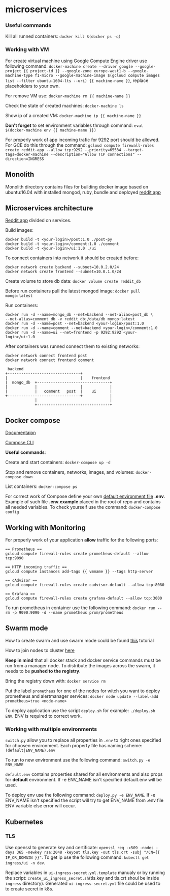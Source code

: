 # microservices

### Useful commands
Kill all runned containers:
`docker kill $(docker ps -q)`

### Working with VM
For create virtual machine using Google Compute Engine driver use following command:
`docker-machine create --driver google --google-project {{ project-id }} --google-zone europe-west1-b --google-machine-type f1-micro --google-machine-image $(gcloud compute images list --filter ubuntu-1604-lts --uri) {{ machine-name }}`, replace placeholders to your own.

For remove VM use:
`docker-machine rm {{ machine-name }}`

Check the state of created machines:
`docker-machine ls`

Show ip of a created VM:
`docker-machine ip {{ machine-name }}`

__Don't forget__ to set environment variables through command:
`eval $(docker-machine env {{ machine-name }})`

For properly work of app incoming trafic for 9292 port should be allowed. For GCE do this through the command:
`gcloud compute firewall-rules create reddit-app --allow tcp:9292 --priority=65534 --target-tags=docker-machine --description="Allow TCP connections" --direction=INGRESS`

## Monolith
Monolith directory contains files for building docker image based on ubuntu:16.04 with installed mongod, ruby, bundle and deployed [reddit app](https://github.com/Artemmkin/reddit)

## Microservices architecture
[Reddit app](https://github.com/Artemmkin/reddit/tree/microservices) divided on services.

Build images:
```
docker build -t <your-login>/post:1.0 ./post-py
docker build -t <your-login>/comment:1.0 ./comment
docker build -t <your-login>/ui:1.0 ./ui
```

To connect containers into network it should be created before:
```
docker network create backend --subnet=10.0.2.0/24
docker network create frontend --subnet=10.0.1.0/24
```

Create volume to store db data:
`docker volume create reddit_db`

Before run containers pull the latest mongod image:
`docker pull mongo:latest`

Run containers:
```
docker run -d --name=mongo_db --net=backend --net-alias=post_db \
--net-alias=comment_db -v reddit_db:/data/db mongo:latest
docker run -d --name=post --net=backend <your-login>/post:1.0
docker run -d --name=comment --net=backend <your-login>/comment:1.0
docker run -d --name=ui --net=frontend -p 9292:9292 <your-login>/ui:1.0
```

After containers was runned connect them to existing networks:
```
docker network connect frontend post
docker network connect frontend comment
``` 

```
 backend
+--------------------------------+
|                                |    frontend
|  mongo_db  +--------------------------------+
|            |                   |            |
|            |   comment   post  |    ui      |
+--------------------------------+            |
             |                                |
             +--------------------------------+
```

## Docker compose
[Documentaion](https://docs.docker.com/compose/overview/)

[Compose CLI](https://docs.docker.com/compose/reference/overview/#command-options-overview-and-help)

__Useful commands__:

Create and start containers: `docker-compose up -d`

Stop and remove containers, networks, images, and volumes: `docker-compose down`

List containers: `docker-compose ps`

For correct work of Compose define your own [default environment file](https://docs.docker.com/compose/env-file/) **.env**.
Example of such file **.env.example** placed in the root of repo and contains all needed variables.
To check yourself use the command: `docker-compose config`

## Working with Monitoring

For properly work of your application __allow__ traffic for the following ports:

```
== Prometheus ==
gcloud compute firewall-rules create prometheus-default --allow tcp:9090

== HTTP incoming traffic ==
gcloud compute instances add-tags {{ vmname }} --tags http-server

== cAdvisor ==
gcloud compute firewall-rules create cadvisor-default --allow tcp:8080

== Grafana ==
gcloud compute firewall-rules create grafana-default --allow tcp:3000
```

To run prometheus in container use the following command:
`docker run --rm -p 9090:9090 -d --name prometheus prom/prometheus`

## Swarm mode
How to create swarm and use swarm mode could be found [this](https://docs.docker.com/engine/swarm/swarm-tutorial/create-swarm/) tutorial

How to join nodes to cluster [here](https://docs.docker.com/engine/swarm/join-nodes/#join-as-a-worker-node)

__Keep in mind__ that all docker stack and docker service commands must be run from a manager node.
To distribute the images across the swarm, it needs to be __pushed to the registry__.

Bring the registry down with: `docker service rm`

Put the label `prometheus` for one of the nodes for witch you want to deploy prometheus and alertmanager services: 
`docker node update --label-add prometheus=true <node-name>`

To deploy application use the script `deploy.sh` for example: `./deploy.sh ENV`. ENV is required to correct work.

### Working with multiple environments
`switch.py` allow you to replace all properties in `.env` to right ones specified for choosen environment.
Each property file has naming scheme: `(default|ENV_NAME).env`

To run to new environment use the following command: `switch.py -e ENV_NAME`

`default.env` contains properties shared for all environments and also props for __default__ environment. If -e ENV_NAME isn't specified default.env will be used.

To deploy env use the following command: `deploy.py -e ENV_NAME`. If -e ENV_NAME isn't specified the script will try to get ENV_NAME from .env file ENV variable else error will occur.

## Kubernetes


### TLS
Use openssl to generate key and certificate: `openssl req -x509 -nodes -days 365 -newkey rsa:2048 -keyout tls.key -out tls.crt -subj "/CN={{ IP_OR_DOMAIN }}"`. To get ip use the following command: `kubectl get ingress/ui -n dev`.

Replace variables in `ui-ingress-secret.yml.template` manualy or by running the script: `create_ui_ingress_secret.sh`(tls.key and tls.crt shoul be inside `ingress` directory). Generated `ui-ingress-secret.yml` file could be used to to create secret in k8s.
